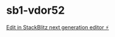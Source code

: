 # sb1-vdor52

[Edit in StackBlitz next generation editor ⚡️](https://stackblitz.com/~/github.com/umideveloper-ux/sb1-vdor52)